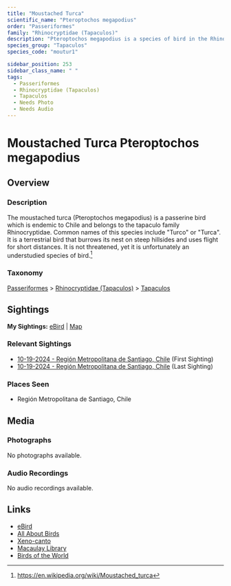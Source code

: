 ```yaml
---
title: "Moustached Turca"
scientific_name: "Pteroptochos megapodius"
order: "Passeriformes"
family: "Rhinocryptidae (Tapaculos)"
description: "Pteroptochos megapodius is a species of bird in the Rhinocryptidae (Tapaculos) family. It has been observed 3 times."
species_group: "Tapaculos"
species_code: "moutur1"

sidebar_position: 253
sidebar_class_name: " "
tags: 
  - Passeriformes
  - Rhinocryptidae (Tapaculos)
  - Tapaculos
  - Needs Photo
  - Needs Audio
---
```


# Moustached Turca <span className='sci_name'>Pteroptochos megapodius</span>

## Overview

### Description
The moustached turca (Pteroptochos megapodius) is a passerine bird which is endemic to Chile and belongs to the tapaculo family Rhinocryptidae. Common names of this species include "Turco" or "Turca". It is a terrestrial bird that burrows its nest on steep hillsides and uses flight for short distances. It is not threatened, yet it is unfortunately an understudied species of bird.[^1]

[^1]: https://en.wikipedia.org/wiki/Moustached_turca

### Taxonomy
[Passeriformes](/tags/passeriformes) > [Rhinocryptidae (Tapaculos)](/tags/rhinocryptidae-tapaculos) > [Tapaculos](/tags/tapaculos)


## Sightings

**My Sightings:** [eBird](https://ebird.org/lifelist?r=world&time=life&spp=moutur1) | [Map](/map?species_code=moutur1)

### Relevant Sightings

* [10-19-2024 - Región Metropolitana de Santiago, Chile](https://ebird.org/checklist/S199748080) (First Sighting)
* [10-19-2024 - Región Metropolitana de Santiago, Chile](https://ebird.org/checklist/S199524285) (Last Sighting)

### Places Seen

* Región Metropolitana de Santiago, Chile



## Media
### Photographs
No photographs available.

### Audio Recordings
No audio recordings available.

## Links
* [eBird](https://ebird.org/species/moutur1) 
* [All About Birds](https://www.allaboutbirds.org/guide/moutur1) 
* [Xeno-canto](https://www.xeno-canto.org/species/pteroptochos-megapodius) 
* [Macaulay Library](https://search.macaulaylibrary.org/catalog?taxonCode=moutur1&sort=rating_rank_desc)
* [Birds of the World](https://birdsoftheworld.org/bow/species/moutur1)
